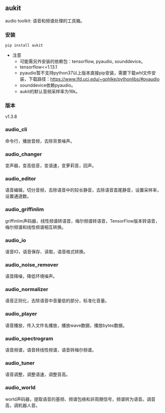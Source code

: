 
## aukit
audio toolkit: 语音和频谱处理的工具箱。

### 安装

```
pip install aukit
```

- 注意
    * 可能需另外安装的依赖包：tensorflow, pyaudio, sounddevice。
    * tensorflow<=1.13.1
    * pyaudio暂不支持python37以上版本直接pip安装，需要下载whl文件安装，下载路径：https://www.lfd.uci.edu/~gohlke/pythonlibs/#pyaudio
    * sounddevice依赖pyaudio。
    * aukit的默认音频采样率为16k。

### 版本
v1.3.8

### audio_cli
命令行，播放音频，去除背景噪声。

### audio_changer
变声器，变高低音，变语速，变萝莉音，回声。

### audio_editor
语音编辑，切分音频，去除语音中的较长静音，去除语音首尾静音，设置采样率，设置通道数。

### audio_griffinlim
griffinlim声码器，线性频谱转语音，梅尔频谱转语音，TensorFlow版本转语音，梅尔频谱和线性频谱相互转换。

### audio_io
语音IO，语音保存、读取，语音格式转换。

### audio_noise_remover
语音降噪，降低环境噪声。

### audio_normalizer
语音正则化，去除语音中音量低的部分，标准化音量。

### audio_player
语音播放，传入文件名播放，播放wave数据，播放bytes数据。

### audio_spectrogram
语音频谱，语音转线性频谱，语音转梅尔频谱。

### audio_tuner
语音调整，调整语速，调整音高。

### audio_world
world声码器，提取语音的基频、频谱包络和非周期信号，频谱转为语音。调音高，调机器人音。
